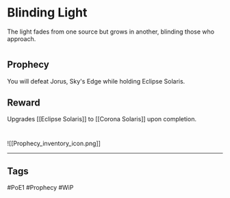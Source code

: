 # Blinding Light
The light fades from one source but grows in another, blinding those who approach.
#
## Prophecy
You will defeat Jorus, Sky's Edge while holding Eclipse Solaris.
## Reward
Upgrades [[Eclipse Solaris]] to [[Corona Solaris]] upon completion. 

#
![[Prophecy_inventory_icon.png]]

---
## Tags
#PoE1 
#Prophecy
#WiP 